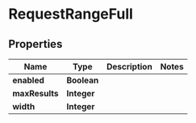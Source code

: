

# RequestRangeFull

## Properties

Name | Type | Description | Notes
------------ | ------------- | ------------- | -------------
**enabled** | **Boolean** |  | 
**maxResults** | **Integer** |  | 
**width** | **Integer** |  | 



